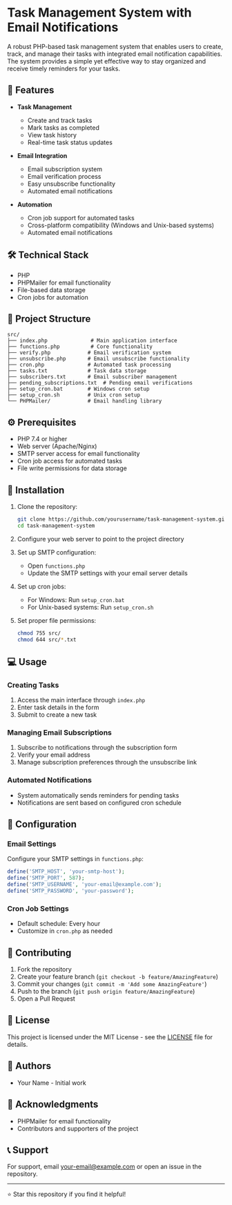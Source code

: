 # Task Management System with Email Notifications

A robust PHP-based task management system that enables users to create, track, and manage their tasks with integrated email notification capabilities. The system provides a simple yet effective way to stay organized and receive timely reminders for your tasks.

## 🌟 Features

- **Task Management**
  - Create and track tasks
  - Mark tasks as completed
  - View task history
  - Real-time task status updates

- **Email Integration**
  - Email subscription system
  - Email verification process
  - Easy unsubscribe functionality
  - Automated email notifications

- **Automation**
  - Cron job support for automated tasks
  - Cross-platform compatibility (Windows and Unix-based systems)
  - Automated email notifications

## 🛠️ Technical Stack

- PHP
- PHPMailer for email functionality
- File-based data storage
- Cron jobs for automation

## 📁 Project Structure

```
src/
├── index.php              # Main application interface
├── functions.php          # Core functionality
├── verify.php            # Email verification system
├── unsubscribe.php       # Email unsubscribe functionality
├── cron.php              # Automated task processing
├── tasks.txt             # Task data storage
├── subscribers.txt       # Email subscriber management
├── pending_subscriptions.txt  # Pending email verifications
├── setup_cron.bat        # Windows cron setup
├── setup_cron.sh         # Unix cron setup
└── PHPMailer/            # Email handling library
```

## ⚙️ Prerequisites

- PHP 7.4 or higher
- Web server (Apache/Nginx)
- SMTP server access for email functionality
- Cron job access for automated tasks
- File write permissions for data storage

## 🚀 Installation

1. Clone the repository:
   ```bash
   git clone https://github.com/yourusername/task-management-system.git
   cd task-management-system
   ```

2. Configure your web server to point to the project directory

3. Set up SMTP configuration:
   - Open `functions.php`
   - Update the SMTP settings with your email server details

4. Set up cron jobs:
   - For Windows: Run `setup_cron.bat`
   - For Unix-based systems: Run `setup_cron.sh`

5. Set proper file permissions:
   ```bash
   chmod 755 src/
   chmod 644 src/*.txt
   ```

## 💻 Usage

### Creating Tasks
1. Access the main interface through `index.php`
2. Enter task details in the form
3. Submit to create a new task

### Managing Email Subscriptions
1. Subscribe to notifications through the subscription form
2. Verify your email address
3. Manage subscription preferences through the unsubscribe link

### Automated Notifications
- System automatically sends reminders for pending tasks
- Notifications are sent based on configured cron schedule

## 🔧 Configuration

### Email Settings
Configure your SMTP settings in `functions.php`:
```php
define('SMTP_HOST', 'your-smtp-host');
define('SMTP_PORT', 587);
define('SMTP_USERNAME', 'your-email@example.com');
define('SMTP_PASSWORD', 'your-password');
```

### Cron Job Settings
- Default schedule: Every hour
- Customize in `cron.php` as needed

## 🤝 Contributing

1. Fork the repository
2. Create your feature branch (`git checkout -b feature/AmazingFeature`)
3. Commit your changes (`git commit -m 'Add some AmazingFeature'`)
4. Push to the branch (`git push origin feature/AmazingFeature`)
5. Open a Pull Request

## 📝 License

This project is licensed under the MIT License - see the [LICENSE](LICENSE) file for details.

## 👥 Authors

- Your Name - Initial work

## 🙏 Acknowledgments

- PHPMailer for email functionality
- Contributors and supporters of the project

## 📞 Support

For support, email your-email@example.com or open an issue in the repository.

---

⭐ Star this repository if you find it helpful! 